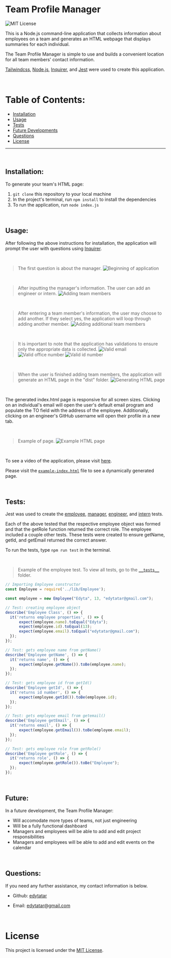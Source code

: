 # Team Profile Manager

  ![MIT License](https://img.shields.io/badge/License-MIT-yellow.svg)
  <br>
  
  This is a Node.js command-line application that collects information about employees on a team and generates an HTML webpage that displays summaries for each individual.
  
  The Team Profile Manager is simple to use and builds a convenient location for all team members' contact information.

  [Tailwindcss](https://tailwindcss.com/), [Node.js](https://nodejs.org/en/), [Inquirer](https://www.npmjs.com/package/inquirer), and [Jest](https://www.npmjs.com/package/jest) were used to create this application. 


  &nbsp;
  # Table of Contents:
  * [Installation](#installation)
  * [Usage](#usage)
  * [Tests](#tests)
  * [Future Developments](#future)
  * [Questions](#questions)
  * [License](#license)
  
---
&nbsp;
  ## Installation:
  To generate your team's HTML page:
  &nbsp;
  1. `git clone` this repository to your local machine
  2. In the project's terminal, run `npm install` to install the dependencies
  3. To run the application, run `node index.js`

  &nbsp;
  ## Usage:
  After following the above instructions for installation, the application will prompt the user with questions using [Inquirer](https://www.npmjs.com/package/inquirer). 

&nbsp;
> The first question is about the manager.
![Beginning of application](https://user-images.githubusercontent.com/87889660/145633535-708a7c87-f044-4142-bdd2-4d355e53b14e.png)

&nbsp;
> After inputting the manager's information. The user can add an engineer or intern.
![Adding team members](https://user-images.githubusercontent.com/87889660/145634014-d93ce655-14bb-4033-836b-d879bc703835.png)

&nbsp;
> After entering a team member's information, the user may choose to add another. If they select yes, the application will loop through adding another member. 
![Adding additional team members](https://user-images.githubusercontent.com/87889660/145634333-e8ce4b52-deec-4bab-aa4f-b3aea7603a3a.png)

&nbsp;
> It is important to note that the application has validations to ensure only the appropriate data is collected.
![Valid email](https://user-images.githubusercontent.com/87889660/145645037-71ccdf14-fec8-41e5-9143-d63f79165cd9.png)
![Valid office number](https://user-images.githubusercontent.com/87889660/145645096-4a5e17c6-62aa-48db-96d1-3c3d1bea9308.png)
![Valid id number](https://user-images.githubusercontent.com/87889660/145645225-069afdad-5783-4e70-9ee8-17c955e0e8d1.png)


&nbsp;
> When the user is finished adding team members, the application will generate an HTML page in the "dist" folder. 
![Generating HTML page](https://user-images.githubusercontent.com/87889660/145634870-8436585b-3234-45f0-b2ec-c89ba0d01bc6.png)

&nbsp;

  The generated index.html page is responsive for all screen sizes. Clicking on an individual's email will open the user's default email program and populate the TO field with the address of the employee. Additionally, clicking on an engineer's GitHub username will open their profile in a new tab. 
  
&nbsp;
> Example of page.
![Example HTML page](https://user-images.githubusercontent.com/87889660/145637050-96706b14-bccd-4454-bc6e-6c06e6f3412f.png)

&nbsp;

  To see a video of the application, please visit [here](https://drive.google.com/file/d/1wtOrhjbLbjpXsmGd51G79-T9T087H2na/view?usp=sharing).
  
  Please visit the [`example-index.html`](https://github.com/edytatar/Team-Profile-Manager/blob/main/dist/example-index.html) file to see a dynamically generated page. 


  &nbsp;
  ## Tests:
  Jest was used to create the [employee](https://github.com/edytatar/Team-Profile-Manager/blob/main/dist/example-index.html), [manager](https://github.com/edytatar/Team-Profile-Manager/blob/main/dist/example-index.html), [engineer](https://github.com/edytatar/Team-Profile-Manager/blob/main/dist/example-index.html), and [intern](https://github.com/edytatar/Team-Profile-Manager/blob/main/dist/example-index.html) tests.

  Each of the above tested that the respective employee object was formed and that the getRole function returned the correct role. The employee included a couple other tests. These tests were created to ensure getName, getId, and getEmail returned the correct answer. 

  To run the tests, type `npm run test` in the terminal.

&nbsp;
> Example of the employee test. To view all tests, go to the [`__tests__`](https://github.com/edytatar/Team-Profile-Manager/tree/main/__tests__) folder.
  ```js
// Importing Employee constructor
const Employee = require('../lib/Employee');

const employee = new Employee("Edyta", 13, "edytatar@gmail.com");

// Test: creating employee object
describe('Employee Class', () => {
    it('returns employee properties', () => {
        expect(employee.name).toEqual("Edyta");
        expect(employee.id).toEqual(13);
        expect(employee.email).toEqual("edytatar@gmail.com");
    });
});

// Test: gets employee name from getName() 
describe('Employee getName', () => {
    it('returns name', () => {
        expect(employee.getName()).toBe(employee.name);
    });
});

// Test: gets employee id from getId() 
describe('Employee getId', () => {
    it('returns id number', () => {
        expect(employee.getId()).toBe(employee.id);
    });
});

// Test: gets employee email from getemail()
describe('Employee getEmail', () => {
    it('returns email', () => {
        expect(employee.getEmail()).toBe(employee.email);
    });
});

// Test: gets employee role from getRole()
describe('Employee getRole', () => {
    it('returns role', () => {
        expect(employee.getRole()).toBe("Employee");
    });
});
```

&nbsp;
  ## Future:
  In a future development, the Team Profile Manager:
  
  * Will accomodate more types of teams, not just engineering
  * Will be a fully functional dashboard
  * Managers and employees will be able to add and edit project responsibilities
  * Managers and employees will be able to add and edit events on the calendar

  &nbsp;
  ## Questions:
  If you need any further assistance, my contact information is below.
  * Github: [edytatar](<https://github.com/edytatar>)
  
  * Email: edytatar@gmail.com

  &nbsp;
# License
This project is licensed under the [MIT License](https://opensource.org/licenses/MIT).